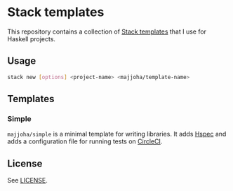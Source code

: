 # Stack templates
This repository contains a collection of [Stack
templates](https://docs.haskellstack.org/en/stable/GUIDE/#templates) that I use
for Haskell projects.

## Usage
```sh
stack new [options] <project-name> <majjoha/template-name>
```

## Templates
### Simple
`majjoha/simple` is a minimal template for writing libraries. It adds
[Hspec](https://hspec.github.io) and adds a configuration file for running tests
on [CircleCI](https://circleci.com).

## License
See [LICENSE](https://github.com/majjoha/harpsichord/blob/main/LICENSE).

